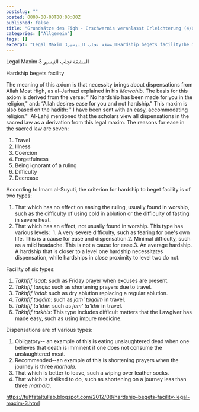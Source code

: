 ```yaml
---
postslug: ""
posted: 0000-00-00T00:00:00Z
published: false
title: "Grundsätze des Fiqh - Erschwernis veranlasst Erleichterung (4/6)"
categories: ["Allgemein"]
tags: []
excerpt: "Legal Maxim 3المشقة تجلب التيسيرHardship begets facilityThe meaning of this axiom is that necessity..."
---
```


Legal Maxim 3
المشقة تجلب التيسير

Hardship begets facility

The meaning of this axiom is that necessity brings about dispensations from Allah Most High, as al-Jarhazi explained in his _Mawahib_. The basis for this axiom is derived from the verse: “ No hardship has been made for you in the religion," and: “Allah desires ease for you and not hardship." This maxim is also based on the hadith: " I have been sent with an easy, accommodating religion." 
Al-Lahji mentioned that the scholars view all dispensations in the sacred law as a derivation from this legal maxim. The reasons for ease in the sacred law are seven:

1. Travel
2. Illness
3. Coercion
4. Forgetfulness
5. Being ignorant of a ruling
6. Difficulty
7. Decrease

According to Imam al-Suyuti, the criterion for hardship to beget facility is of two types:

1. That which has no effect on easing the ruling, usually found in worship, such as the difficulty of using cold in ablution or the difficulty of fasting in severe heat.
2. That which has an effect, not usually found in worship. This type has various levels:
     1\. A very severe difficulty, such as fearing for one's own life. This is a cause for ease and dispensation.2\. Minimal difficulty, such as a mild headache. This is not a cause for ease.3\. An average hardship. A hardship that is closer to a level one hardship necessitates dispensation, while hardships in close proximity to level two do not.  

Facility of six types:

1. _Takhfif isqat_: such as Friday prayer when excuses are present.
2. _Takhfif tanqis_: such as shortening prayers due to travel.
3. _Takhfif ibdal_: such as dry ablution replacing a regular ablution. 
4. _Takhfif taqdim_: such as _jam' taqdim_ in travel.
5. _Takhfif ta'khir_: such as _jam' ta'khir_ in travel.
6. _Takhfif tarkhis_: This type includes difficult matters that the Lawgiver has made easy, such as using impure medicine.

Dispensations are of various types:

1. Obligatory-- an example of this is eating unslaughtered dead when one believes that death is imminent if one does not consume the unslaughtered meat.
2. Recommended--an example of this is shortening prayers when the journey is three _marhala_. 
3. That which is better to leave, such a wiping over leather socks. 
4. That which is disliked to do, such as shortening on a journey less than three _marhala_.

https://tuhfataltullab.blogspot.com/2012/08/hardship-begets-facility-legal-maxim-3.html